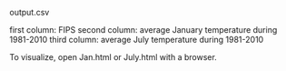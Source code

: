 output.csv

first	column: FIPS
second	column: average January temperature during 1981-2010
third	column: average July temperature during 1981-2010

To visualize, open Jan.html or July.html with a browser.